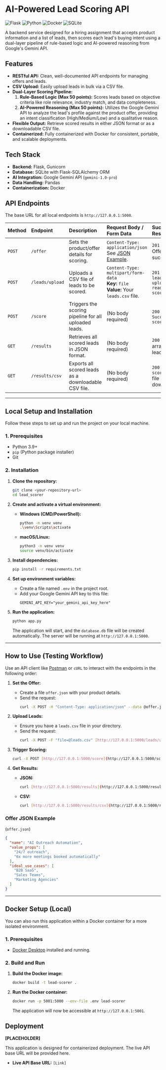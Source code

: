 # AI-Powered Lead Scoring API

![Flask](https://img.shields.io/badge/Flask-000000?style=for-the-badge&logo=flask&logoColor=white)
![Python](https://img.shields.io/badge/Python-3776AB?style=for-the-badge&logo=python&logoColor=white)
![Docker](https://img.shields.io/badge/Docker-2496ED?style=for-the-badge&logo=docker&logoColor=white)
![SQLite](https://img.shields.io/badge/SQLite-003B57?style=for-the-badge&logo=sqlite&logoColor=white)

A backend service designed for a hiring assignment that accepts product information and a list of leads, then scores each lead's buying intent using a dual-layer pipeline of rule-based logic and AI-powered reasoning from Google's Gemini API.

## Features

-   **RESTful API:** Clean, well-documented API endpoints for managing offers and leads.
-   **CSV Upload:** Easily upload leads in bulk via a CSV file.
-   **Dual-Layer Scoring Pipeline:**
    1.  **Rule-Based Logic (Max 50 points):** Scores leads based on objective criteria like role relevance, industry match, and data completeness.
    2.  **AI-Powered Reasoning (Max 50 points):** Utilizes the Google Gemini API to analyze the lead's profile against the product offer, providing an intent classification (High/Medium/Low) and a qualitative reason.
-   **Flexible Output:** Retrieve scored results in either JSON format or as a downloadable CSV file.
-   **Containerized:** Fully containerized with Docker for consistent, portable, and scalable deployments.

## Tech Stack

-   **Backend:** Flask, Gunicorn
-   **Database:** SQLite with Flask-SQLAlchemy ORM
-   **AI Integration:** Google Gemini API (`gemini-1.0-pro`)
-   **Data Handling:** Pandas
-   **Containerization:** Docker

## API Endpoints

The base URL for all local endpoints is `http://127.0.0.1:5000`.

| Method | Endpoint             | Description                                          | Request Body / Form Data                                     | Success Response                                                                |
| :----- | :------------------- | :--------------------------------------------------- | :----------------------------------------------------------- | :------------------------------------------------------------------------------ |
| `POST` | `/offer`             | Sets the product/offer details for scoring.          | `Content-Type: application/json` <br> See [JSON Example](#offer-json-example). | `201 Created` - Offer details set successfully.                               |
| `POST` | `/leads/upload`      | Uploads a CSV file of leads to be scored.            | `Content-Type: multipart/form-data` <br> **Key:** `file` <br> **Value:** Your `leads.csv` file. | `201 Created` - `X leads have been uploaded and are ready for scoring.`       |
| `POST` | `/score`             | Triggers the scoring pipeline for all uploaded leads. | (No body required)                                           | `200 OK` - `Successfully scored X leads.`                                       |
| `GET`  | `/results`           | Retrieves all scored leads in JSON format.           | (No body required)                                           | `200 OK` - An array of scored lead objects.                                     |
| `GET`  | `/results/csv`       | Exports all scored leads as a downloadable CSV file. | (No body required)                                           | `200 OK` - A `scored_leads.csv` file is downloaded.                             |

---

## Local Setup and Installation

Follow these steps to set up and run the project on your local machine.

### 1. Prerequisites

-   Python 3.9+
-   `pip` (Python package installer)
-   Git

### 2. Installation

1.  **Clone the repository:**
    ```bash
    git clone <your-repository-url>
    cd lead_scorer
    ```

2.  **Create and activate a virtual environment:**
    -   **Windows (CMD/PowerShell):**
        ```bash
        python -m venv venv
        .\venv\Scripts\activate
        ```
    -   **macOS/Linux:**
        ```bash
        python3 -m venv venv
        source venv/bin/activate
        ```

3.  **Install dependencies:**
    ```bash
    pip install -r requirements.txt
    ```

4.  **Set up environment variables:**
    -   Create a file named `.env` in the project root.
    -   Add your Google Gemini API key to this file:
        ```env
        GEMINI_API_KEY="your_gemini_api_key_here"
        ```

5.  **Run the application:**
    ```bash
    python app.py
    ```
    The application will start, and the `database.db` file will be created automatically. The server will be running at `http://127.0.0.1:5000`.

---

## How to Use (Testing Workflow)

Use an API client like [Postman](https://www.postman.com/) or `cURL` to interact with the endpoints in the following order:

1.  **Set the Offer:**
    -   Create a file `offer.json` with your product details.
    -   Send the request:
        ```bash
        curl -X POST -H "Content-Type: application/json" --data @offer.json [http://127.0.0.1:5000/offer](http://127.0.0.1:5000/offer)
        ```

2.  **Upload Leads:**
    -   Ensure you have a `leads.csv` file in your directory.
    -   Send the request:
        ```bash
        curl -X POST -F "file=@leads.csv" [http://127.0.0.1:5000/leads/upload](http://127.0.0.1:5000/leads/upload)
        ```

3.  **Trigger Scoring:**
    ```bash
    curl -X POST [http://127.0.0.1:5000/score](http://127.0.0.1:5000/score)
    ```

4.  **Get Results:**
    -   **JSON:**
        ```bash
        curl [http://127.0.0.1:5000/results](http://127.0.0.1:5000/results)
        ```
    -   **CSV:**
        ```bash
        curl [http://127.0.0.1:5000/results/csv](http://127.0.0.1:5000/results/csv) --output scored_leads.csv
        ```

### Offer JSON Example
(`offer.json`)
```json
{
  "name": "AI Outreach Automation",
  "value_props": [
    "24/7 outreach",
    "6x more meetings booked automatically"
  ],
  "ideal_use_cases": [
    "B2B SaaS",
    "Sales Teams",
    "Marketing Agencies"
  ]
}
```

---

## Docker Setup (Local)

You can also run this application within a Docker container for a more isolated environment.

### 1. Prerequisites

-   [Docker Desktop](https://www.docker.com/products/docker-desktop/) installed and running.

### 2. Build and Run

1.  **Build the Docker image:**
    ```bash
    docker build -t lead-scorer .
    ```

2.  **Run the Docker container:**
    ```bash
    docker run -p 5001:5000 --env-file .env lead-scorer
    ```
    The application will now be accessible at `http://127.0.0.1:5001`.

## Deployment

**[PLACEHOLDER]**

This application is designed for containerized deployment. The live API base URL will be provided here.

-   **Live API Base URL:** `[Link]`